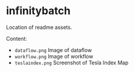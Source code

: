 # infinitybatch

Location of readme assets.

Content:
- ` dataflow.png ` Image of dataflow
- ` workflow.png ` Image of workflow
- ` teslaindex.png ` Screenshot of Tesla Index Map
